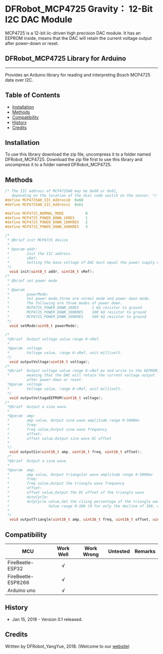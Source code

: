 # DFRobot_MCP4725 Gravity： 12-Bit I2C DAC Module

MCP4725 is a 12-bit iic-driven high precision DAC module. It has an EEPROM inside, 
means that the DAC will retain the current voltage output after power-down or reset.

## DFRobot_MCP4725 Library for Arduino
---------------------------------------------------------
Provides an Arduino library for reading and interpreting Bosch MCP4725 data over I2C.

## Table of Contents

* [Installation](#installation)
* [Methods](#methods)
* [Compatibility](#compatibility)
* [History](#history)
* [Credits](#credits)

<snippet>
<content>

## Installation

To use this library download the zip file, uncompress it to a folder named DFRobot_MCP4725. 
Download the zip file first to use this library and uncompress it to a folder named DFRobot_MCP4725. 

## Methods

```C++
/* The IIC address of MCP4725A0 may be 0x60 or 0x61, 
   depending on the location of the dial code switch on the sensor. */
#define MCP4725A0_IIC_Address0  0x60   
#define MCP4725A0_IIC_Address1  0x61

#define MCP4725_NORMAL_MODE          0
#define MCP4725_POWER_DOWN_1KRES     1
#define MCP4725_POWER_DOWN_100KRES   2
#define MCP4725_POWER_DOWN_500KRES   3

/*
 * @brief init MCP4725 device
 *
 * @param addr:
 *        Init the IIC address.
 *        vRef:
 *        Setting the base voltage of DAC must equal the power supply voltage, and the unit is millivolt.
 */
  void init(uint8_t addr, uint16_t vRef);  
/*
 * @brief set power mode 
 *
 * @param 
 *        powerMode:
 *        Set power mode,three are normal mode and power down mode.
 *        The following are three modes of power down.
 *        MCP4725_POWER_DOWN_1KRES      1 kΩ resistor to ground
 *        MCP4725_POWER_DOWN_100KRES    100 kΩ resistor to ground
 *        MCP4725_POWER_DOWN_500KRES    500 kΩ resistor to ground
 */
  void setMode(uint8_t powerMode);
  
/* 
 *@brief  Output voltage value range 0-vRef.
 *    
 *@param  voltage
 *        Voltage value, range 0-vRef, unit millivolt.
 */
  void outputVoltage(uint16_t voltage);
/* 
 *@brief  Output voltage value range 0-vRef mv and write to the EEPROM,
 *        meaning that the DAC will retain the current voltage output
          after power-down or reset.
 *@param  voltage
 *        Voltage value, range 0-vRef, unit millivolt.
 */
  void outputVoltageEEPROM(uint16_t voltage);
/* 
 *@brief  Output a sine wave.
 *    
 *@param  amp:
 *        amp value, Output sine wave amplitude range 0-5000mv
 *        freq:
 *        freq value,Output sine wave frequency
 *        offset:
 *        offset value,Output sine wave DC offset
 *
 */
  void outputSin(uint16_t amp, uint16_t freq, uint16_t offset);
 /* 
 *@brief  Output a sine wave.
 *    
 *@param  amp:
 *        amp value, Output triangular wave amplitude range 0-5000mv
 *        freq:
 *        freq value,Output the triangle wave frequency
 *        offset:
 *        offset value,Output the DC offset of the triangle wave
 *        dutyCycle:
 *        dutyCycle value,Set the rising percentage of the triangle wave as a percentage of the entire cycle.
 *                  Value range 0-100 (0 for only the decline of 100, only the rise of paragraph)
 *
 */
  void outputTriangle(uint16_t amp, uint16_t freq, uint16_t offset, uint8_t dutyCycle);

```

## Compatibility

MCU                | Work Well | Work Wrong | Untested  | Remarks
------------------ | :----------: | :----------: | :---------: | -----
FireBeetle-ESP32  |      √       |             |            | 
FireBeetle-ESP8266  |      √       |             |            | 
Arduino uno |       √      |             |            | 

## History

- Jan 15, 2018 - Version 0.1 released.

## Credits

Written by DFRobot_YangYue, 2018. (Welcome to our [website](https://www.dfrobot.com/))
